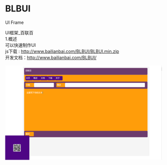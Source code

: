 # BLBUI
UI Frame

UI框架_百联百<br>
1.概述<br>
可以快速制作UI <br>
js下载 : http://www.bailianbai.com/BLBUI/BLBUI.min.zip<br>
开发文档：http://www.bailianbai.com/BLBUI/<br>
<br>
<img src="https://github.com/wyzProgram/BLBUI/blob/master/show.PNG">

